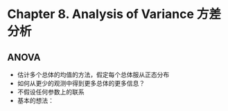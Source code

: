 # Chapter 8. Analysis of Variance 方差分析



## ANOVA

- 估计多个总体的均值的方法，假定每个总体服从正态分布
- 如何从更少的观测中得到更多总体的更多信息？
- 不假设任何参数上的联系
- 基本的想法：